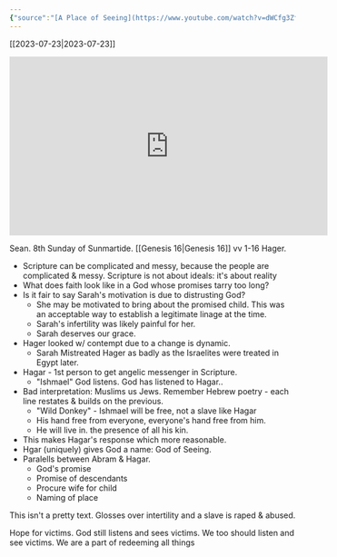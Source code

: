 ```yaml
---
{"source":"[A Place of Seeing](https://www.youtube.com/watch?v=dWCfg3ZfUZY)","clipped":"2023-07-23","dg-publish":true,"grade":1,"context":"Personal","type":"Resource","status":"Evergreen","topic":"Sermon","dateCreated":"2023-08-11","permalink":"/sermons/2023-07-23-a-place-of-seeing/","dgPassFrontmatter":true}
---
```



[[2023-07-23\|2023-07-23]]

<iframe width="560" height="315" src="https://www.youtube.com/embed/dWCfg3ZfUZY" title="YouTube video player" frameborder="0" allow="accelerometer; autoplay; clipboard-write; encrypted-media; gyroscope; picture-in-picture" allowfullscreen></iframe>

Sean. 8th Sunday of Sunmartide. [[Genesis 16\|Genesis 16]] vv 1-16 Hager. 

* Scripture can be complicated and messy, because the people are complicated & messy. Scripture is not about ideals: it's about reality
* What does faith look like in a God whose promises tarry too long?
* Is it fair to say Sarah's motivation is due to distrusting God?
	* She may be motivated to bring about the promised child. This was an acceptable way to establish a legitimate linage at the time.
	* Sarah's infertility was likely painful for her.
	* Sarah deserves our grace.
* Hager looked w/ contempt due to a change is dynamic.
	* Sarah Mistreated Hager as badly as the Israelites were treated in Egypt later.
* Hagar - 1st person to get angelic messenger in Scripture.
	* "Ishmael" God listens. God has listened to Hagar..
* Bad interpretation: Muslims us Jews. Remember Hebrew poetry - each line restates & builds on the previous.
	* "Wild Donkey" - Ishmael will be free, not a slave like Hagar
	* His hand free from everyone, everyone's hand free from him.
	* He will live in. the presence of all his kin.
* This makes Hagar's response which more reasonable.
* Hgar (uniquely) gives God a name: God of Seeing.
* Paralells between Abram & Hagar.
	* God's promise
	* Promise of descendants
	* Procure wife for child
	* Naming of place

This isn't a pretty text. Glosses over intertility and a slave is raped & abused.

Hope for victims. God still listens and sees victims. We too should listen and see victims. We are a part of redeeming all things